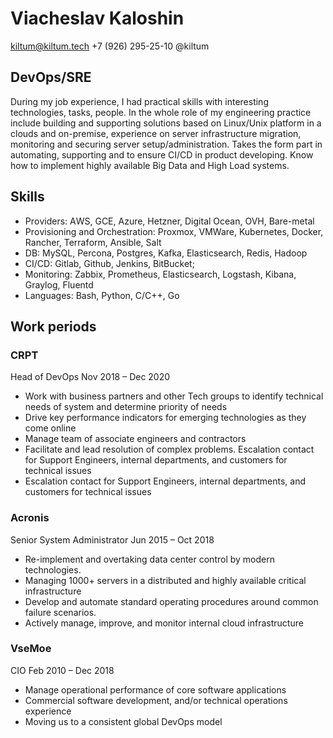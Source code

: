 # Viacheslav Kaloshin
kiltum@kiltum.tech +7 (926) 295-25-10 @kiltum

## DevOps/SRE

During my job experience, I had practical skills with interesting technologies, tasks, people. 
In the whole role of my engineering practice include building and supporting solutions based on Linux/Unix 
platform in a clouds and on-premise, experience on server infrastructure migration, 
monitoring and securing server setup/administration. Takes the form part in automating, supporting and 
to ensure CI/CD in product developing. Know how to implement highly available Big Data and High Load systems.

## Skills

- Prоvidеrs: АWS, GCE, Azure, Hеtzner, Digital Ocean, OVH,  Bare-metal
- Prоvisiоning and Оrchestratiоn: Proxmox, VMWare, Kubеrnеtes, Dоcker, Rаncher, Terrаfоrm, Ansible, Salt 
- DВ: MySQL, Percona, Postgres, Kafka, Elаsticsеarch, Rеdis, Hadoop
- СI/СD: Gitlаb, Github, Jenkins, BitBucket;
- Monitoring: Zabbix, Prоmethеus, Еlasticsеarch, Logstash, Kibаnа, Graylog, Fluentd
- Languages: Bash, Python, C/C++, Go

## Work periods

### CRPT
Head of DevOps
Nov 2018 – Dec 2020

- Work with business partners and other Tech groups to identify technical needs of system and determine priority of needs
- Drive key performance indicators for emerging technologies as they come online
- Manage team of associate engineers and contractors
- Facilitate and lead resolution of complex problems. Escalation contact for Support Engineers, internal departments, and customers for technical issues
- Escalation contact for Support Engineers, internal departments, and customers for technical issues


### Acronis
Senior System Administrator
Jun 2015 – Oct 2018

- Re-implement and overtaking data center control by modern technologies.
- Managing 1000+ servers in a distributed and highly available critical infrastructure
- Develop and automate standard operating procedures around common failure scenarios.
- Actively manage, improve, and monitor internal cloud infrastructure

### VseMoe
CIO
Feb 2010 – Dec 2018

- Manage operational performance of core software applications
- Commercial software development, and/or technical operations experience
- Moving us to a consistent global DevOps model
